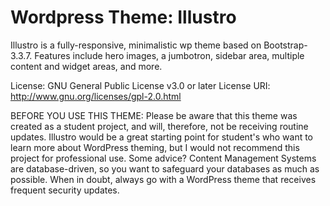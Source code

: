 # Wordpress Theme: Illustro 
Illustro is a fully-responsive, minimalistic wp theme based on Bootstrap-3.3.7. Features include hero images, a jumbotron, sidebar area, multiple content and widget areas, and more. 

License: GNU General Public License v3.0 or later
License URI: http://www.gnu.org/licenses/gpl-2.0.html

BEFORE YOU USE THIS THEME: Please be aware that this theme was created as a student project, and will, therefore, not be receiving routine updates. Illustro would be a great starting point for student's who want to learn more about WordPress theming, but I would not recommend this project for professional use. Some advice? Content Management Systems are database-driven, so you want to safeguard your databases as much as possible. When in doubt, always go with a WordPress theme that receives frequent security updates.
